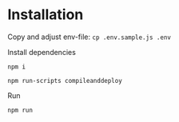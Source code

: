 # Installation

Copy and adjust env-file: `cp .env.sample.js .env`

Install dependencies
```
npm i

npm run-scripts compileanddeploy
```

Run
```
npm run
```
